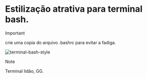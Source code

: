 # Estilização atrativa para terminal bash. 

> [!IMPORTANT]
> crie uma copia do arquivo .bashrc para evitar a fadiga.

![terminal-bash-style](https://github.com/user-attachments/assets/90f79bed-b4af-4408-a887-d1774f21f99b)

> [!NOTE]
> Terminal lidão, GG.
